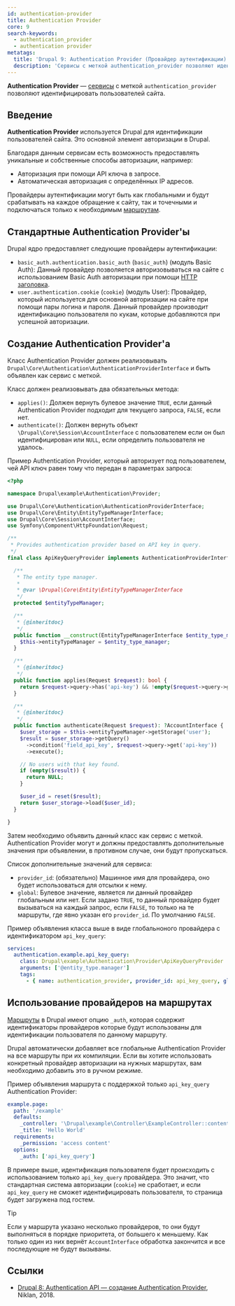 ```yaml
---
id: authentication-provider
title: Authentication Provider
core: 9
search-keywords:
  - authentication_provider
  - authentication provider
metatags:
  title: 'Drupal 9: Authentication Provider (Провайдер аутентификации)'
  description: 'Сервисы с меткой authentication_provider позволяют идентифицировать пользователей сайта.'
---
```


**Authentication Provider** — [сервисы](../services.md) с меткой `authentication_provider` позволяют идентифицировать пользователей сайта.

## Введение

**Authentication Provider** используется Drupal для идентификации пользователей сайта. Это основной элемент авторизации в Drupal.

Благодаря данным сервисам есть возможность предоставлять уникальные и собственные способы авторизации, например:

- Авторизация при помощи API ключа в запросе.
- Автоматическая авторизация с определённых IP адресов.

Провайдеры аутентификации могут быть как глобальными и будут срабатывать на каждое обращение к сайту, так и точечными и подключаться только к необходимым [маршрутам](../../routing/routing.md).

## Стандартные Authentication Provider'ы

Drupal ядро предоставляет следующие провайдеры аутентификации:

- `basic_auth.authentication.basic_auth` (`basic_auth`) (модуль Basic Auth): Данный провайдер позволяется авторизовываться на сайте с использованием Basic Auth авторизации при помощи [HTTP заголовка](https://developer.mozilla.org/ru/docs/Web/HTTP/%D0%97%D0%B0%D0%B3%D0%BE%D0%BB%D0%BE%D0%B2%D0%BA%D0%B8/Authorization).
- `user.authentication.cookie` (`cookie`) (модуль User): Провайдер, который используется для основной авторизации на сайте при помощи пары логина и пароля. Данный провайдер производит идентификацию пользователя по кукам, которые добавляются при успешной авторизации.

## Создание Authentication Provider'а

Класс Authentication Provider должен реализовывать `Drupal\Core\Authentication\AuthenticationProviderInterface` и быть объявлен как сервис с меткой.

Класс должен реализовывать два обязательных метода:

- `applies()`: Должен вернуть булевое значение `TRUE`, если данный Authentication Provider подходит для текущего запроса, `FALSE`, если нет.
- `authenticate()`: Должен вернуть объект `\Drupal\Core\Session\AccountInterface` с пользователем если он был идентифицирован или `NULL`, если определить пользователя не удалось.

Пример Authentication Provider, который авторизует под пользователем, чей API ключ равен тому что передан в параметрах запроса:

```php
<?php

namespace Drupal\example\Authentication\Provider;

use Drupal\Core\Authentication\AuthenticationProviderInterface;
use Drupal\Core\Entity\EntityTypeManagerInterface;
use Drupal\Core\Session\AccountInterface;
use Symfony\Component\HttpFoundation\Request;

/**
 * Provides authentication provider based on API key in query.
 */
final class ApiKeyQueryProvider implements AuthenticationProviderInterface {

  /**
   * The entity type manager.
   *
   * @var \Drupal\Core\Entity\EntityTypeManagerInterface
   */
  protected $entityTypeManager;

  /**
   * {@inheritdoc}
   */
  public function __construct(EntityTypeManagerInterface $entity_type_manager) {
    $this->entityTypeManager = $entity_type_manager;
  }

  /**
   * {@inheritdoc}
   */
  public function applies(Request $request): bool {
    return $request->query->has('api-key') && !empty($request->query->get('api-key'));
  }

  /**
   * {@inheritdoc}
   */
  public function authenticate(Request $request): ?AccountInterface {
    $user_storage = $this->entityTypeManager->getStorage('user');
    $result = $user_storage->getQuery()
      ->condition('field_api_key', $request->query->get('api-key'))
      ->execute();

    // No users with that key found.
    if (empty($result)) {
      return NULL;
    }

    $user_id = reset($result);
    return $user_storage->load($user_id);
  }

}
```

Затем необходимо объявить данный класс как сервис с меткой. Authentication Provider могут и должны предоставлять дополнительные значения при объявлении, в противном случае, они будут пропускаться.

Список дополнительные значений для сервиса:

- `provider_id`: (обязательно) Машинное имя для провайдера, оно будет использоваться для отсылки к нему.
- `global`: Булевое значение, является ли данный провайдер глобальным или нет. Если задано `TRUE`, то данный провайдер будет вызываться на каждый запрос, если `FALSE`, то только на те маршруты, где явно указан его `provider_id`. По умолчанию `FALSE`.

Пример объявления класса выше в виде глобальноного провайдера с идентификатором `api_key_query`:

```yaml
services:
  authentication.example.api_key_query:
    class: Drupal\example\Authentication\Provider\ApiKeyQueryProvider
    arguments: ['@entity_type.manager']
    tags:
      - { name: authentication_provider, provider_id: api_key_query, global: TRUE }
```

## Использование провайдеров на маршрутах

[Маршруты](../../routing) в Drupal имеют опцию `_auth`, которая содержит идентификаторы провайдеров которые будут использованы для идентификации пользователя по данному маршруту.

Drupal автоматически добавляет все глобальные Authentication Provider на все маршруты при их компиляции. Если вы хотите использовать конкретный провайдер авторизации на нужных маршрутах, вам необходимо добавить это в ручном режиме.

Пример объявления маршрута с поддержкой только `api_key_query` Authentication Provider:

```yaml
example.page:
  path: '/example' 
  defaults: 
    _controller: '\Drupal\example\Controller\ExampleController::content' 
    _title: 'Hello World'
  requirements: 
    _permission: 'access content'
  options:
    _auth: ['api_key_query']
```

В примере выше, идентификация пользователя будет происходить с использованием только `api_key_query` провайдера. Это значит, что стандартная система авторизации (`cookie`) не сработает, и если `api_key_query` не сможет идентифицировать пользователя, то страница будет загружена под гостем.

> [!TIP]
> Если у маршрута указано несколько провайдеров, то они будут выполняться в порядке приоритета, от большего к меньшему. Как только один из них вернёт `AccountInterface` обработка закончится и все последующие не будут вызываны.

## Ссылки

- [Drupal 8: Authentication API — создание Authentication Provider](https://niklan.net/blog/166), Niklan, 2018.
